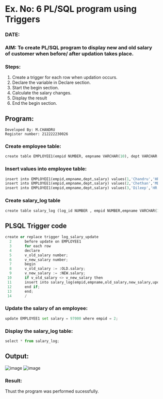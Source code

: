 # Ex. No: 6 PL/SQL program using Triggers 
### DATE: 
### AIM: To create PL/SQL program to display new and old salary of customer when before/ after updation takes place. 

### Steps:
1. Create a trigger for each row when updation occurs.
2. Declare the variable in Declare section.
3. Start the begin section.
4. Calculate the salary changes.
5. Display the result 
6. End the begin section.

## Program:
```
Developed By: M.CHANDRU
Register number: 212222230026
```
### Create employee table:
```python
create table EMPLOYEE1(empid NUMBER, empname VARCHAR(10), dept VARCHAR(10),salary NUMBER);
```
### Insert values into employee table:
```python
insert into EMPLOYEE1(empid,empname,dept,salary) values(1,'Chandru','HR',2500000);
insert into EMPLOYEE1(empid,empname,dept,salary) values(2,'Chethan','MD',950000);
insert into EMPLOYEE1(empid,empname,dept,salary) values(3,'Dileep','HR',800000);
```
### Create salary_log table
```python
create table salary_log (log_id NUMBER , empid NUMBER,empname VARCHAR(10),old_salary NUMBER,new_salary NUMBER,update_date DATE);
```
## PLSQL Trigger code
```python
create or replace trigger log_salary_update
  2      before update on EMPLOYEE1
  3      for each row
  4      declare
  5      v_old_salary number;
  6      v_new_salary number;
  7      begin
  8      v_old_salary := :OLD.salary;
  9      v_new_salary := :NEW.salary;
 10      if v_old_salary <> v_new_salary then
 11      insert into salary_log(empid,empname,old_salary,new_salary,update_date)values(:OLD.empid,:OLD.empname,v_old_salary,v_new_salary,SYSDATE);
 12      end if;
 13      end;
 14      /
```
### Update the salary of an employee:
```python
update EMPLOYEE1 set salary = 97000 where empid = 2;
```
### Display the salary_log table:
```python
select * from salary_log;
```
## Output:
![image](https://github.com/chandrumathiyazhagan/DBMS/assets/119393023/111a0906-e5e0-42e7-82b2-c06501aea99e)
![image](https://github.com/chandrumathiyazhagan/DBMS/assets/119393023/797beef0-8c53-4381-9913-793a49fb89ad)

### Result:
Thust the program was performed sucessfully.
